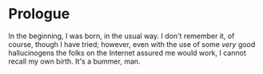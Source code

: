 # Prologue

In the beginning, I was born, in the usual way. I don't remember it, of
course, though I have tried; however, even with the use of some _very_
good hallucinogens the folks on the Internet assured me would work, I cannot
recall my own birth. It's a bummer, man.
